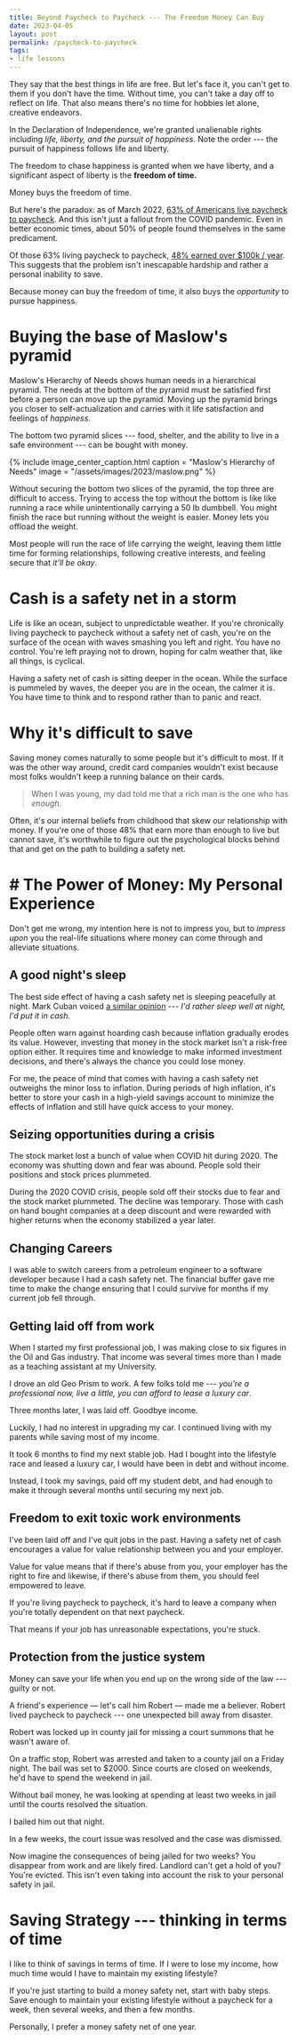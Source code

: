 ```yaml
---
title: Beyond Paycheck to Paycheck --- The Freedom Money Can Buy
date: 2023-04-05
layout: post
permalink: /paycheck-to-paycheck
tags:
- life lessons
---
```



They say that the best things in life are free. But let's face it, you can't get to them if you don't have the time. Without time, you can't take a day off to reflect on life. That also means there's no time for hobbies let alone, creative endeavors.

In the Declaration of Independence, we're granted unalienable rights including _life, liberty, and the pursuit of happiness_. Note the order --- the pursuit of happiness follows life and liberty.

The freedom to chase happiness is granted when we have liberty, and a significant aspect of liberty is the **freedom of time.**

Money buys the freedom of time.

But here's the paradox: as of March 2022, [63% of Americans live paycheck to paycheck](https://www.prnewswire.com/news-releases/23-of-the-us-population-now-lives-paycheck-to-paycheck-301536811.html). And this isn't just a fallout from the COVID pandemic. Even in better economic times, about 50% of people found themselves in the same predicament.

Of those 63% living paycheck to paycheck, [48% earned over $100k / year](https://www.prnewswire.com/news-releases/48-percent-of-americans-with-annual-incomes-over-100-000-live-paycheck-to-paycheck-9-percentage-points-higher-than-first-reported-in-june-2021--301494770.html). This suggests that the problem isn't inescapable hardship and rather a personal inability to save.

Because money can buy the freedom of time, it also buys the *opportunity* to pursue happiness.

# Buying the base of Maslow's pyramid

Maslow's Hierarchy of Needs shows human needs in a hierarchical pyramid. The needs at the bottom of the pyramid must be satisfied first before a person can move up the pyramid. Moving up the pyramid brings you closer to self-actualization and carries with it life satisfaction and feelings of *happiness*.

The bottom two pyramid slices --- food, shelter, and the ability to live in a safe environment --- can be bought with money.

{% include image_center_caption.html
   caption = "Maslow's Hierarchy of Needs"
   image = "/assets/images/2023/maslow.png"
%}

Without securing the bottom two slices of the pyramid, the top three are difficult to access. Trying to access the top without the bottom is like like running a race while unintentionally carrying a 50 lb dumbbell. You might finish the race but running without the weight is easier. Money lets you offload the weight.

Most people will run the race of life carrying the weight, leaving them little time for forming relationships, following creative interests, and feeling secure that *it'll be okay*.

# Cash is a safety net in a storm

Life is like an ocean, subject to unpredictable weather. If you're chronically living paycheck to paycheck without a safety net of cash, you're on the surface of the ocean with waves smashing you left and right. You have no control. You're left praying not to drown, hoping for calm weather that, like all things, is cyclical.

Having a safety net of cash is sitting deeper in the ocean. While the surface is pummeled by waves, the deeper you are in the ocean, the calmer it is. You have time to think and to respond rather than to panic and react.

# Why it's difficult to save

Saving money comes naturally to some people but it's difficult to most. If it was the other way around, credit card companies wouldn't exist because most folks wouldn't keep a running balance on their cards.

> When I was young, my dad told me that a rich man is the one who has *enough*.

Often, it's our internal beliefs from childhood that skew our relationship with money. If you're one of those 48% that earn more than enough to live but cannot save, it's worthwhile to figure out the psychological blocks behind that and get on the path to building a safety net.

# # The Power of Money: My Personal Experience

Don't get me wrong, my intention here is not to impress you, but to _impress upon_ you the real-life situations where money can come through and alleviate situations.

## A good night's sleep

The best side effect of having a cash safety net is sleeping peacefully at night. Mark Cuban voiced [a similar opinion](https://youtu.be/u5Pp1HEKSPM?t=394) --- *I'd rather sleep well at night, I'd put it in cash*.

People often warn against hoarding cash because inflation gradually erodes its value. However, investing that money in the stock market isn't a risk-free option either. It requires time and knowledge to make informed investment decisions, and there's always the chance you could lose money.

For me, the peace of mind that comes with having a cash safety net outweighs the minor loss to inflation. During periods of high inflation, it's better to store your cash in a high-yield savings account to minimize the effects of inflation and still have quick access to your money.

## Seizing opportunities during a crisis

The stock market lost a bunch of value when COVID hit during 2020. The economy was shutting down and fear was abound. People sold their positions and stock prices plummeted.

During the 2020 COVID crisis, people sold off their stocks due to fear and the stock market plummeted. The decline was temporary. Those with cash on hand bought companies at a deep discount and were rewarded with higher returns when the economy stabilized a year later.

## Changing Careers

I was able to switch careers from a petroleum engineer to a software developer because I had a cash safety net. The financial buffer gave me time to make the change ensuring that I could survive for months if my current job fell through.

## Getting laid off from work

When I started my first professional job, I was making close to six figures in the Oil and Gas industry. That income was several times more than I made as a teaching assistant at my University.

I drove an old Geo Prism to work. A few folks told me --- *you're a professional now, live a little, you can afford to lease a luxury car*.

Three months later, I was laid off. Goodbye income.

Luckily, I had no interest in upgrading my car. I continued living with my parents while saving most of my income.

It took 6 months to find my next stable job. Had I bought into the lifestyle race and leased a luxury car, I would have been in debt and without income.

Instead, I took my savings, paid off my student debt, and had enough to make it through several months until securing my next job.

## Freedom to exit toxic work environments

I've been laid off and I've quit jobs in the past. Having a safety net of cash encourages a value for value relationship between you and your employer.

Value for value means that if there's abuse from you, your employer has the right to fire and likewise, if there's abuse from them, you should feel empowered to leave.

If you're living paycheck to paycheck, it's hard to leave a company when you're totally dependent on that next paycheck.

That means if your job has unreasonable expectations, you're stuck.

## Protection from the justice system

Money can save your life when you end up on the wrong side of the law --- guilty or not.

A friend's experience — let's call him Robert — made me a believer. Robert lived paycheck to paycheck --- one unexpected bill away from disaster.

Robert was locked up in county jail for missing a court summons that he wasn't aware of.

On a traffic stop, Robert was arrested and taken to a county jail on a Friday night. The bail was set to $2000. Since courts are closed on weekends, he'd have to spend the weekend in jail.

Without bail money, he was looking at spending at least two weeks in jail until the courts resolved the situation.

I bailed him out that night.

In a few weeks, the court issue was resolved and the case was dismissed.

Now imagine the consequences of being jailed for two weeks? You disappear from work and are likely fired. Landlord can't get a hold of you? You're evicted. This isn't even taking into account the risk to your personal safety in jail.

# Saving Strategy --- thinking in terms of time

I like to think of savings in terms of time. If I were to lose my income, how much time would I have to maintain my existing lifestyle?

If you're just starting to build a money safety net, start with baby steps. Save enough to maintain your existing lifestyle without a paycheck for a week, then several weeks, and then a few months.

Personally, I prefer a money safety net of one year.